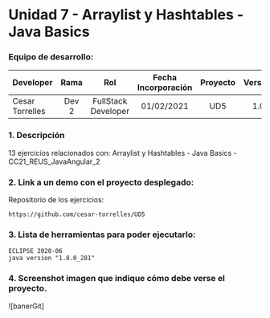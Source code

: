 # Unidad 7 -  Arraylist y Hashtables - Java Basics

### Equipo de desarrollo:

| Developer | Rama | Rol | Fecha Incorporación | Proyecto | Versión |
| --- | :---:  | :---:  | :---:  | :---: | :---:  |
| Cesar Torrelles | Dev 2 | FullStack Developer | 01/02/2021 | UD5  | 1.0  | 


### 1. Descripción

13 ejercicios  relacionados con:
Arraylist y Hashtables - Java Basics - CC21_REUS_JavaAngular_2

###  2. Link a un demo con el proyecto desplegado:

Repositorio de los ejercicios:
```
https://github.com/cesar-torrelles/UD5
```
###   3. Lista de herramientas para poder ejecutarlo:
```
ECLIPSE 2020-06
java version "1.8.0_281"
```
###  4. Screenshot imagen que indique cómo debe verse el proyecto.
![banerGit]
